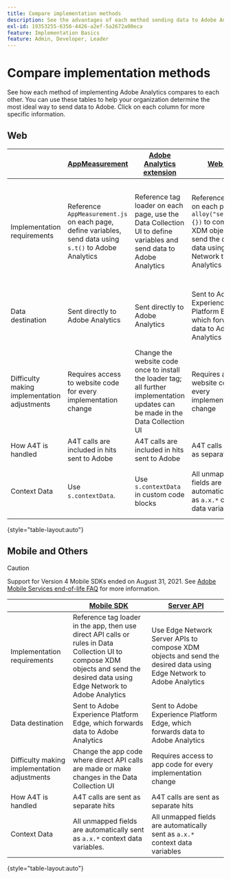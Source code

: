 ```yaml
---
title: Compare implementation methods
description: See the advantages of each method sending data to Adobe Analytics.
exl-id: 19353255-6356-4426-a2ef-5a2672a00eca
feature: Implementation Basics
feature: Admin, Developer, Leader
---
```

# Compare implementation methods

See how each method of implementing Adobe Analytics compares to each other. You can use these tables to help your organization determine the most ideal way to send data to Adobe. Click on each column for more specific information.

## Web

| | [AppMeasurement](/help/implement/js/overview.md) | [Adobe Analytics extension](/help/implement/launch/overview.md) | [Web SDK](/help/implement/aep-edge/web-sdk/overview.md#web-sdk) | [Web SDK extension](/help/implement/aep-edge/web-sdk/overview.md#web-sdk-extension) |
| --- | --- | --- | --- | --- |
| Implementation requirements | Reference `AppMeasurement.js` on each page, define variables, send data using `s.t()` to Adobe Analytics | Reference tag loader on each page, use the Data Collection UI to define variables and send data to Adobe Analytics | Reference `Alloy.js` on each page, use `alloy("sendEvent",{})` to compose XDM objects and send the desired data using Edge Network to Adobe Analytics | Reference tag loader on each page, use the Data Collection UI to compose XDM objects and send the desired data using Edge Network to Adobe Analytics |
| Data destination | Sent directly to Adobe Analytics | Sent directly to Adobe Analytics | Sent to Adobe Experience Platform Edge, which forwards data to Adobe Analytics | Sent to Adobe Experience Platform Edge, which forwards data to Adobe Analytics |
| Difficulty making implementation adjustments | Requires access to website code for every implementation change | Change the website code once to install the loader tag; all further implementation updates can be made in the Data Collection UI | Requires access to website code for every implementation change | Change the website code once to install the loader tag; all further implementation updates can be made in the Data Collection UI |
| How A4T is handled | A4T calls are included in hits sent to Adobe | A4T calls are included in hits sent to Adobe | A4T calls are sent as separate hits | A4T calls are sent as separate hits |
| Context Data | Use `s.contextData`. | Use `s.contextData` in custom code blocks | All unmapped fields are automatically sent as `a.x.*` context data variables. | All unmapped fields are automatically sent as `a.x.*` context data variables. |

{style="table-layout:auto"}

## Mobile and Others

>[!CAUTION]
>
>Support for Version 4 Mobile SDKs ended on August 31, 2021. See [Adobe Mobile Services end-of-life FAQ](https://experienceleague.adobe.com/docs/discontinued/using/mobile-services.html) for more information.


| | [Mobile SDK](/help/implement/aep-edge/mobile-sdk/overview.md)| [Server API](/help/implement/aep-edge/server-api/overview.md) |
| --- | --- | --- |
| Implementation requirements | Reference tag loader in the app, then use direct API calls or rules in Data Collection UI to compose XDM objects and send the desired data using Edge Network to Adobe Analytics | Use Edge Network Server APIs to compose XDM objects and send the desired data using Edge Network to Adobe Analytics | 
| Data destination | Sent to Adobe Experience Platform Edge, which forwards data to Adobe Analytics | Sent to Adobe Experience Platform Edge, which forwards data to Adobe Analytics |
| Difficulty making implementation adjustments | Change the app code where direct API calls are made or make changes in the Data Collection UI | Requires access to app code for every implementation change |
| How A4T is handled | A4T calls are sent as separate hits | A4T calls are sent as separate hits |
| Context Data | All unmapped fields are automatically sent as `a.x.*` context data variables. | All unmapped fields are automatically sent as `a.x.*` context data variables | 

{style="table-layout:auto"}
